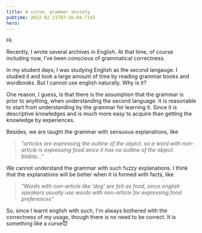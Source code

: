 ```yaml
---
title: A curse, grammar anxiety
pubtime: 2022-02-21T07:16:04.714Z
hero:
---
```


Hi.

Recently, I wrote several archives in English.
At that time, of course including now, I've been conscious of grammatical correctness.

In my student days, I was studying English as the second langauge.
I studied it and took a large amount of time by reading grammar books and wordbooks.
But I cannot use english naturally. Why is it?

One reason, I guess, is that there is the assumption that the grammar is prior to anything, when understanding the second language.
It is reasonable to start from understanding by the grammar for learning it.
Since it is descriptive knowledges and is much more easy to acquire than getting the knowledge by experiences.

Besides, we are taught the grammar with sensuous explanations, like

> _"articles are expressing the outline of the object. so a word with non-article is expressing food since it has no outline of the object. blabla..."_

We cannot understand the grammar with such fuzzy explanations.
I think that the explanations will be better when it is formed with facts, like

> _"Words with non-article like 'dog' are felt as food, since english speakers usually use words with non-article for expressing food preferences"_

So, since I learnt english with such, I'm always bothered with the correctness of my usage, though there is no need to be correct.
It is something like a curse😈
